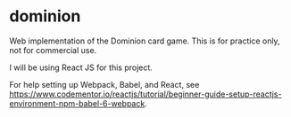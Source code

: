 # dominion
Web implementation of the Dominion card game. This is for practice only, not for commercial use.

I will be using React JS for this project.

For help setting up Webpack, Babel, and React, see https://www.codementor.io/reactjs/tutorial/beginner-guide-setup-reactjs-environment-npm-babel-6-webpack.